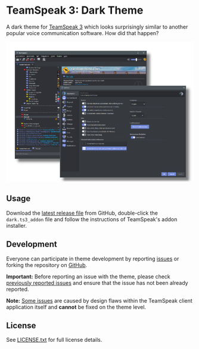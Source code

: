 TeamSpeak 3: Dark Theme
=======================

A dark theme for [TeamSpeak 3][1] which looks surprisingly similar to another popular voice communication
software. How did that happen?

![Dark Theme Preview][2]

Usage
-----

Download the [latest release file][3] from GitHub, double-click the `dark.ts3_addon` file and follow
the instructions of TeamSpeak's addon installer.

Development
-----------

Everyone can participate in theme development by reporting [issues][4] or forking the repository on
[GitHub][5].

**Important:** Before reporting an issue with the theme, please check [previously reported issues][4]
and ensure that the issue has not been already reported.

**Note:** [Some issues][6] are caused by design flaws within the TeamSpeak client application itself
and **cannot** be fixed on the theme level.

License
-------

See [LICENSE.txt][7] for full license details.

[1]: https://teamspeak.com
[2]: preview.png "Dark Theme Preview"
[3]: https://github.com/randomhost/teamspeak-dark/releases
[4]: https://github.com/randomhost/teamspeak-dark/issues
[5]: https://github.com/randomhost/teamspeak-dark/
[6]: https://github.com/randomhost/teamspeak-dark/issues?q=is%3Aissue+is%3Aopen+label%3Aupstream
[7]: LICENSE.txt
